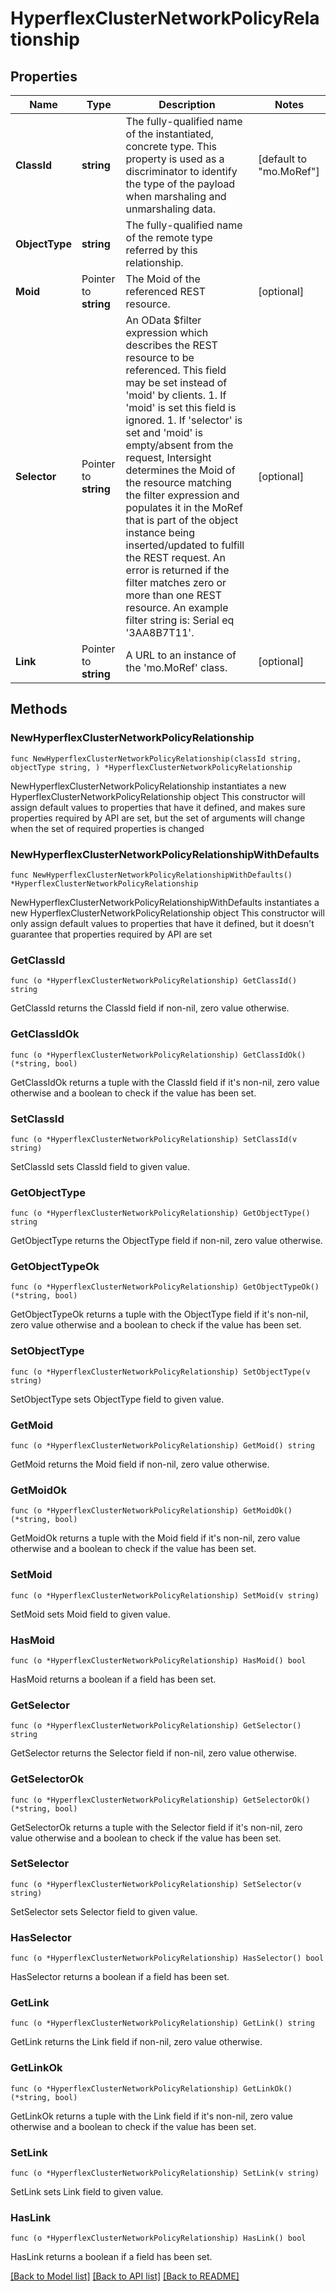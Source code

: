 # HyperflexClusterNetworkPolicyRelationship

## Properties

Name | Type | Description | Notes
------------ | ------------- | ------------- | -------------
**ClassId** | **string** | The fully-qualified name of the instantiated, concrete type. This property is used as a discriminator to identify the type of the payload when marshaling and unmarshaling data. | [default to "mo.MoRef"]
**ObjectType** | **string** | The fully-qualified name of the remote type referred by this relationship. | 
**Moid** | Pointer to **string** | The Moid of the referenced REST resource. | [optional] 
**Selector** | Pointer to **string** | An OData $filter expression which describes the REST resource to be referenced. This field may be set instead of &#39;moid&#39; by clients. 1. If &#39;moid&#39; is set this field is ignored. 1. If &#39;selector&#39; is set and &#39;moid&#39; is empty/absent from the request, Intersight determines the Moid of the resource matching the filter expression and populates it in the MoRef that is part of the object instance being inserted/updated to fulfill the REST request. An error is returned if the filter matches zero or more than one REST resource. An example filter string is: Serial eq &#39;3AA8B7T11&#39;. | [optional] 
**Link** | Pointer to **string** | A URL to an instance of the &#39;mo.MoRef&#39; class. | [optional] 

## Methods

### NewHyperflexClusterNetworkPolicyRelationship

`func NewHyperflexClusterNetworkPolicyRelationship(classId string, objectType string, ) *HyperflexClusterNetworkPolicyRelationship`

NewHyperflexClusterNetworkPolicyRelationship instantiates a new HyperflexClusterNetworkPolicyRelationship object
This constructor will assign default values to properties that have it defined,
and makes sure properties required by API are set, but the set of arguments
will change when the set of required properties is changed

### NewHyperflexClusterNetworkPolicyRelationshipWithDefaults

`func NewHyperflexClusterNetworkPolicyRelationshipWithDefaults() *HyperflexClusterNetworkPolicyRelationship`

NewHyperflexClusterNetworkPolicyRelationshipWithDefaults instantiates a new HyperflexClusterNetworkPolicyRelationship object
This constructor will only assign default values to properties that have it defined,
but it doesn't guarantee that properties required by API are set

### GetClassId

`func (o *HyperflexClusterNetworkPolicyRelationship) GetClassId() string`

GetClassId returns the ClassId field if non-nil, zero value otherwise.

### GetClassIdOk

`func (o *HyperflexClusterNetworkPolicyRelationship) GetClassIdOk() (*string, bool)`

GetClassIdOk returns a tuple with the ClassId field if it's non-nil, zero value otherwise
and a boolean to check if the value has been set.

### SetClassId

`func (o *HyperflexClusterNetworkPolicyRelationship) SetClassId(v string)`

SetClassId sets ClassId field to given value.


### GetObjectType

`func (o *HyperflexClusterNetworkPolicyRelationship) GetObjectType() string`

GetObjectType returns the ObjectType field if non-nil, zero value otherwise.

### GetObjectTypeOk

`func (o *HyperflexClusterNetworkPolicyRelationship) GetObjectTypeOk() (*string, bool)`

GetObjectTypeOk returns a tuple with the ObjectType field if it's non-nil, zero value otherwise
and a boolean to check if the value has been set.

### SetObjectType

`func (o *HyperflexClusterNetworkPolicyRelationship) SetObjectType(v string)`

SetObjectType sets ObjectType field to given value.


### GetMoid

`func (o *HyperflexClusterNetworkPolicyRelationship) GetMoid() string`

GetMoid returns the Moid field if non-nil, zero value otherwise.

### GetMoidOk

`func (o *HyperflexClusterNetworkPolicyRelationship) GetMoidOk() (*string, bool)`

GetMoidOk returns a tuple with the Moid field if it's non-nil, zero value otherwise
and a boolean to check if the value has been set.

### SetMoid

`func (o *HyperflexClusterNetworkPolicyRelationship) SetMoid(v string)`

SetMoid sets Moid field to given value.

### HasMoid

`func (o *HyperflexClusterNetworkPolicyRelationship) HasMoid() bool`

HasMoid returns a boolean if a field has been set.

### GetSelector

`func (o *HyperflexClusterNetworkPolicyRelationship) GetSelector() string`

GetSelector returns the Selector field if non-nil, zero value otherwise.

### GetSelectorOk

`func (o *HyperflexClusterNetworkPolicyRelationship) GetSelectorOk() (*string, bool)`

GetSelectorOk returns a tuple with the Selector field if it's non-nil, zero value otherwise
and a boolean to check if the value has been set.

### SetSelector

`func (o *HyperflexClusterNetworkPolicyRelationship) SetSelector(v string)`

SetSelector sets Selector field to given value.

### HasSelector

`func (o *HyperflexClusterNetworkPolicyRelationship) HasSelector() bool`

HasSelector returns a boolean if a field has been set.

### GetLink

`func (o *HyperflexClusterNetworkPolicyRelationship) GetLink() string`

GetLink returns the Link field if non-nil, zero value otherwise.

### GetLinkOk

`func (o *HyperflexClusterNetworkPolicyRelationship) GetLinkOk() (*string, bool)`

GetLinkOk returns a tuple with the Link field if it's non-nil, zero value otherwise
and a boolean to check if the value has been set.

### SetLink

`func (o *HyperflexClusterNetworkPolicyRelationship) SetLink(v string)`

SetLink sets Link field to given value.

### HasLink

`func (o *HyperflexClusterNetworkPolicyRelationship) HasLink() bool`

HasLink returns a boolean if a field has been set.


[[Back to Model list]](../README.md#documentation-for-models) [[Back to API list]](../README.md#documentation-for-api-endpoints) [[Back to README]](../README.md)


